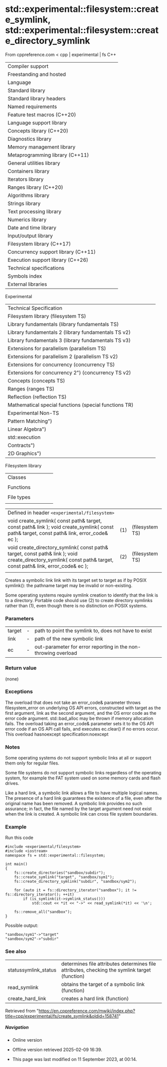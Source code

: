 # std::experimental::filesystem::create_symlink, std::experimental::filesystem::create_directory_symlink

From cppreference.com
< cpp‎ | experimental‎ | fs
C++

|  |  |  |  |  |
| --- | --- | --- | --- | --- |
| Compiler support | | | | |
| Freestanding and hosted | | | | |
| Language | | | | |
| Standard library | | | | |
| Standard library headers | | | | |
| Named requirements | | | | |
| Feature test macros (C++20) | | | | |
| Language support library | | | | |
| Concepts library (C++20) | | | | |
| Diagnostics library | | | | |
| Memory management library | | | | |
| Metaprogramming library (C++11) | | | | |
| General utilities library | | | | |
| Containers library | | | | |
| Iterators library | | | | |
| Ranges library (C++20) | | | | |
| Algorithms library | | | | |
| Strings library | | | | |
| Text processing library | | | | |
| Numerics library | | | | |
| Date and time library | | | | |
| Input/output library | | | | |
| Filesystem library (C++17) | | | | |
| Concurrency support library (C++11) | | | | |
| Execution support library (C++26) | | | | |
| Technical specifications | | | | |
| Symbols index | | | | |
| External libraries | | | | |

Experimental

|  |  |  |  |  |
| --- | --- | --- | --- | --- |
| Technical Specification | | | | |
| Filesystem library (filesystem TS) | | | | |
| Library fundamentals (library fundamentals TS) | | | | |
| Library fundamentals 2 (library fundamentals TS v2) | | | | |
| Library fundamentals 3 (library fundamentals TS v3) | | | | |
| Extensions for parallelism (parallelism TS) | | | | |
| Extensions for parallelism 2 (parallelism TS v2) | | | | |
| Extensions for concurrency (concurrency TS) | | | | |
| Extensions for concurrency 2") (concurrency TS v2) | | | | |
| Concepts (concepts TS) | | | | |
| Ranges (ranges TS) | | | | |
| Reflection (reflection TS) | | | | |
| Mathematical special functions (special functions TR) | | | | |
| Experimental Non-TS | | | | |
| Pattern Matching") | | | | |
| Linear Algebra") | | | | |
| std::execution | | | | |
| Contracts") | | | | |
| 2D Graphics") | | | | |

Filesystem library

|  |  |  |  |  |
| --- | --- | --- | --- | --- |
| Classes | | | | |
| |  |  |  |  |  | | --- | --- | --- | --- | --- | | filesystem::path | | | | | | filesystem::filesystem_error | | | | | | filesystem::directory_entry | | | | | | filesystem::directory_iterator | | | | | | filesystem::recursive_directory_iterator | | | | | | filesystem::file_status | | | | | | |  |  |  |  |  | | --- | --- | --- | --- | --- | | filesystem::space_info | | | | | | filesystem::file_type | | | | | | filesystem::perms | | | | | | filesystem::copy_options | | | | | | filesystem::directory_options | | | | | | filesystem::file_time_type | | | | | |
| Functions | | | | |
| |  |  |  |  |  | | --- | --- | --- | --- | --- | | filesystem::absolute filesystem::system_complete | | | | | | filesystem::canonical | | | | | | filesystem::copy | | | | | | filesystem::copy_file | | | | | | filesystem::copy_symlink | | | | | | filesystem::create_directory filesystem::create_directories | | | | | | filesystem::create_hard_link | | | | | | ****filesystem::create_symlink filesystem::create_directory_symlink**** | | | | | | filesystem::current_path | | | | | | filesystem::exists | | | | | | filesystem::equivalent | | | | | | |  |  |  |  |  | | --- | --- | --- | --- | --- | | filesystem::file_size | | | | | | filesystem::hard_link_count | | | | | | filesystem::last_write_time | | | | | | filesystem::permissions | | | | | | filesystem::read_symlink | | | | | | filesystem::remove filesystem::remove_all | | | | | | filesystem::rename | | | | | | filesystem::resize_file | | | | | | filesystem::space | | | | | | filesystem::status filesystem::symlink_status | | | | | | filesystem::temp_directory_path | | | | | |
| File types | | | | |
| |  |  |  |  |  | | --- | --- | --- | --- | --- | | filesystem::is_block_file | | | | | | filesystem::is_character_file | | | | | | filesystem::is_directory | | | | | | filesystem::is_empty | | | | | | filesystem::status_known | | | | | | |  |  |  |  |  | | --- | --- | --- | --- | --- | | filesystem::is_fifo | | | | | | filesystem::is_other | | | | | | filesystem::is_regular_file | | | | | | filesystem::is_socket | | | | | | filesystem::is_symlink | | | | | |

|  |  |  |
| --- | --- | --- |
| Defined in header `<experimental/filesystem>` |  |  |
| void create_symlink( const path& target, const path& link );  void create_symlink( const path& target, const path& link, error_code& ec ); | (1) | (filesystem TS) |
| void create_directory_symlink( const path& target, const path& link );  void create_directory_symlink( const path& target, const path& link, error_code& ec ); | (2) | (filesystem TS) |
|  |  |  |

Creates a symbolic link link with its target set to target as if by POSIX symlink(): the pathname target may be invalid or non-existing.

Some operating systems require symlink creation to identify that the link is to a directory. Portable code should use (2) to create directory symlinks rather than (1), even though there is no distinction on POSIX systems.

### Parameters

|  |  |  |
| --- | --- | --- |
| target | - | path to point the symlink to, does not have to exist |
| link | - | path of the new symbolic link |
| ec | - | out-parameter for error reporting in the non-throwing overload |

### Return value

(none)

### Exceptions

The overload that does not take an error_code& parameter throws filesystem_error on underlying OS API errors, constructed with target as the first argument, link as the second argument, and the OS error code as the error code argument. std::bad_alloc may be thrown if memory allocation fails. The overload taking an error_code& parameter sets it to the OS API error code if an OS API call fails, and executes ec.clear() if no errors occur. This overload hasnoexcept specification:noexcept

### Notes

Some operating systems do not support symbolic links at all or support them only for regular files.

Some file systems do not support symbolic links regardless of the operating system, for example the FAT system used on some memory cards and flash drives.

Like a hard link, a symbolic link allows a file to have multiple logical names. The presence of a hard link guarantees the existence of a file, even after the original name has been removed. A symbolic link provides no such assurance; in fact, the file named by the target argument need not exist when the link is created. A symbolic link can cross file system boundaries.

### Example

Run this code

```
#include <experimental/filesystem>
#include <iostream>
namespace fs = std::experimental::filesystem;
 
int main()
{
    fs::create_directories("sandbox/subdir");
    fs::create_symlink("target", "sandbox/sym1");
    fs::create_directory_symlink("subdir", "sandbox/sym2");
 
    for (auto it = fs::directory_iterator("sandbox"); it != fs::directory_iterator(); ++it)
        if (is_symlink(it->symlink_status()))
            std::cout << *it << "->" << read_symlink(*it) << '\n';
 
    fs::remove_all("sandbox");
}

```

Possible output:

```
"sandbox/sym1"->"target"
"sandbox/sym2"->"subdir"

```

### See also

|  |  |
| --- | --- |
| statussymlink_status | determines file attributes determines file attributes, checking the symlink target   (function) |
| read_symlink | obtains the target of a symbolic link   (function) |
| create_hard_link | creates a hard link   (function) |

Retrieved from "<https://en.cppreference.com/mwiki/index.php?title=cpp/experimental/fs/create_symlink&oldid=158741>"

##### Navigation

- Online version
- Offline version retrieved 2025-02-09 16:39.

- This page was last modified on 11 September 2023, at 00:14.